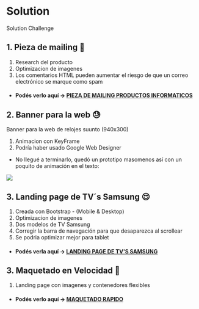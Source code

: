 # Solution
Solution Challenge 

## 1.  Pieza de mailing 🤩

1. Research del producto
2. Optimizacion de imagenes
3. Los comentarios HTML pueden aumentar el riesgo de que un correo electrónico se marque como spam

* #### Podés verlo aquí -> [PIEZA DE MAILING PRODUCTOS INFORMATICOS](https://wandabiss.github.io/solutionbox-mail/)


## 2.  Banner para la web 😓

Banner para la web de relojes suunto (940x300) 

1. Animacion con KeyFrame
2. Podría haber usado Google Web Designer

- No llegué a terminarlo, quedó un prototipo masomenos así con un poquito de animación en el texto:

![](https://i.imgur.com/PVLPaXY.jpg)


## 3.  Landing page de TV´s Samsung 😍

1. Creada con Bootstrap - (Mobile & Desktop)
2. Optimizacion de imagenes
3. Dos modelos de TV Samsung
4. Corregir la barra de navegación para que desaparezca al scrollear
5. Se podria optimizar mejor para tablet

* #### Podés verla aquí -> [LANDING PAGE DE TV'S SAMSUNG](https://wandabiss.github.io/solutionbox-landingpage/)

## 3.  Maquetado en Velocidad 🚀

1. Landing page con imagenes y contenedores flexibles

* #### Podés verlo aquí -> [MAQUETADO RAPIDO](https://wandabiss.github.io/solutionbox-velocidad)